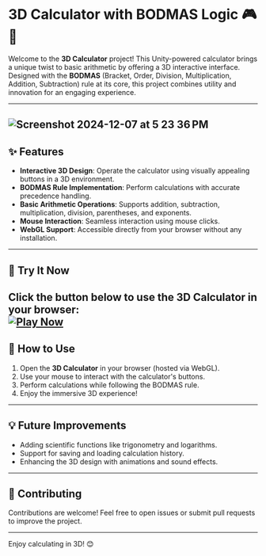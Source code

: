 # 3D Calculator with BODMAS Logic 🎮🔢

Welcome to the **3D Calculator** project! This Unity-powered calculator brings a unique twist to basic arithmetic by offering a 3D interactive interface. Designed with the **BODMAS** (Bracket, Order, Division, Multiplication, Addition, Subtraction) rule at its core, this project combines utility and innovation for an engaging experience.

---
![Screenshot 2024-12-07 at 5 23 36 PM](https://github.com/user-attachments/assets/25c5c113-3aa3-4945-9e00-426433f3cfaa)
---

## ✨ Features

- **Interactive 3D Design**: Operate the calculator using visually appealing buttons in a 3D environment.
- **BODMAS Rule Implementation**: Perform calculations with accurate precedence handling.
- **Basic Arithmetic Operations**: Supports addition, subtraction, multiplication, division, parentheses, and exponents.
- **Mouse Interaction**: Seamless interaction using mouse clicks.
- **WebGL Support**: Accessible directly from your browser without any installation.

---

## 🚀 Try It Now

Click the button below to use the **3D Calculator** in your browser:  
[![Play Now](https://img.shields.io/badge/Play-Now-brightgreen?style=for-the-badge)](https://play.unity.com/en/games/429bdd21-062b-44cd-90b0-d30e2c64798c/test)
---

## 🚀 How to Use

1. Open the **3D Calculator** in your browser (hosted via WebGL).
2. Use your mouse to interact with the calculator's buttons.
3. Perform calculations while following the BODMAS rule.
4. Enjoy the immersive 3D experience!

---

## 💡 Future Improvements

- Adding scientific functions like trigonometry and logarithms.
- Support for saving and loading calculation history.
- Enhancing the 3D design with animations and sound effects.

---

## 🤝 Contributing

Contributions are welcome! Feel free to open issues or submit pull requests to improve the project.

---

Enjoy calculating in 3D! 😊

